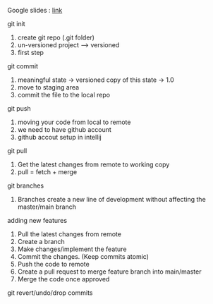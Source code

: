 Google slides : [link](https://docs.google.com/presentation/d/1zre0xHSBl1OtYG24TYWcj94gMQXPfDR3MODGfdKFuLM/edit#slide=id.g20f7353040a_0_59)

git init 
1. create git repo (.git folder)
2. un-versioned project --> versioned
3. first step

git commit
1. meaningful state -> versioned copy of this state -> 1.0
2. move to staging area
3. commit the file to the local repo

git push
1. moving your code from local to remote
2. we need to have github account
3. github accout setup in intellij

git pull
1. Get the latest changes from remote to working copy
2. pull = fetch + merge

git branches
1. Branches create a new line of development without affecting the master/main branch

adding new features
1. Pull the latest changes from remote
2. Create a branch
3. Make changes/implement the feature
4. Commit the changes. (Keep commits atomic)
5. Push the code to remote
6. Create a pull request to merge feature branch into main/master
7. Merge the code once approved

git revert/undo/drop commits
